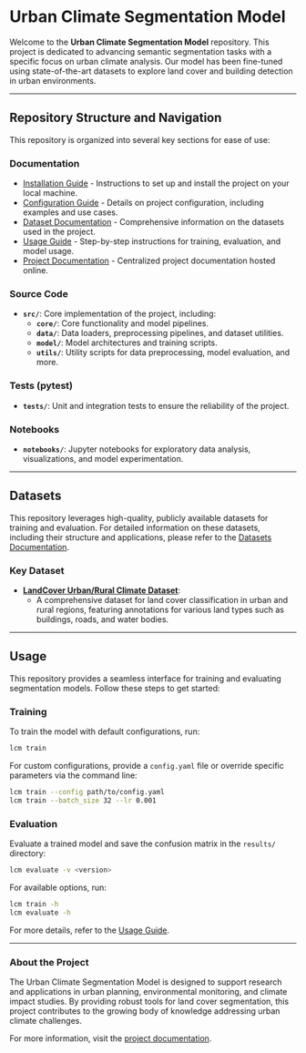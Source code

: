 # Urban Climate Segmentation Model

Welcome to the **Urban Climate Segmentation Model** repository. This project is dedicated to advancing semantic segmentation tasks with a specific focus on urban climate analysis. Our model has been fine-tuned using state-of-the-art datasets to explore land cover and building detection in urban environments.

---

## Repository Structure and Navigation

This repository is organized into several key sections for ease of use:

### Documentation

- [Installation Guide](https://mma-org.github.io/ML-Microclimate-Analysis/installation.html) - Instructions to set up and install the project on your local machine.
- [Configuration Guide](https://mma-org.github.io/ML-Microclimate-Analysis/configurations.html) - Details on project configuration, including examples and use cases.
- [Dataset Documentation](https://mma-org.github.io/ML-Microclimate-Analysis/usage.html) - Comprehensive information on the datasets used in the project.
- [Usage Guide](https://mma-org.github.io/ML-Microclimate-Analysis/dataset.html) - Step-by-step instructions for training, evaluation, and model usage.
- [Project Documentation](https://mma-org.github.io/ML-Microclimate-Analysis/index.html) - Centralized project documentation hosted online.

### Source Code

- **`src/`**: Core implementation of the project, including:
  - **`core/`**: Core functionality and model pipelines.
  - **`data/`**: Data loaders, preprocessing pipelines, and dataset utilities.
  - **`model/`**: Model architectures and training scripts.
  - **`utils/`**: Utility scripts for data preprocessing, model evaluation, and more.

### Tests (pytest)

- **`tests/`**: Unit and integration tests to ensure the reliability of the project.

### Notebooks

- **`notebooks/`**: Jupyter notebooks for exploratory data analysis, visualizations, and model experimentation.

---

## Datasets

This repository leverages high-quality, publicly available datasets for training and evaluation. For detailed information on these datasets, including their structure and applications, please refer to the [Datasets Documentation](https://mma-org.github.io/ML-Microclimate-Analysis/dataset.html).

### Key Dataset

- **[LandCover Urban/Rural Climate Dataset](https://huggingface.co/datasets/erikpinhasov/landcover_dataset)**:
  - A comprehensive dataset for land cover classification in urban and rural regions, featuring annotations for various land types such as buildings, roads, and water bodies.

---

## Usage

This repository provides a seamless interface for training and evaluating segmentation models. Follow these steps to get started:

### Training

To train the model with default configurations, run:

```bash
lcm train
```

For custom configurations, provide a `config.yaml` file or override specific parameters via the command line:

```bash
lcm train --config path/to/config.yaml
lcm train --batch_size 32 --lr 0.001
```

### Evaluation

Evaluate a trained model and save the confusion matrix in the `results/` directory:

```bash
lcm evaluate -v <version>
```

For available options, run:

```bash
lcm train -h
lcm evaluate -h
```

For more details, refer to the [Usage Guide](https://mma-org.github.io/ML-Microclimate-Analysis/usage.html).

---

### About the Project

The Urban Climate Segmentation Model is designed to support research and applications in urban planning, environmental monitoring, and climate impact studies. By providing robust tools for land cover segmentation, this project contributes to the growing body of knowledge addressing urban climate challenges.

For more information, visit the [project documentation](https://mma-org.github.io/ML-Microclimate-Analysis/index.html).
